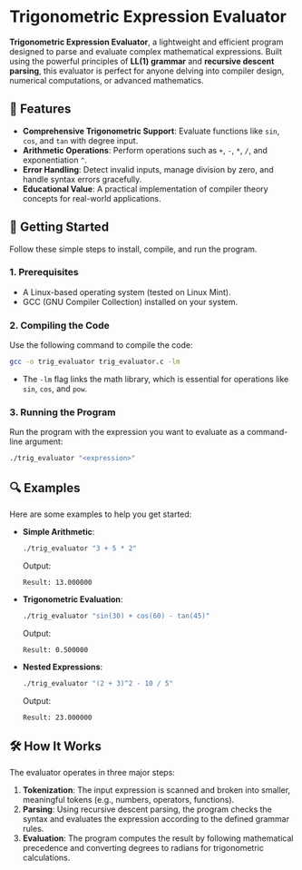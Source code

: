 
# Trigonometric Expression Evaluator

**Trigonometric Expression Evaluator**, a lightweight and efficient program designed to parse and evaluate complex mathematical expressions. Built using the powerful principles of **LL(1) grammar** and **recursive descent parsing**, this evaluator is perfect for anyone delving into compiler design, numerical computations, or advanced mathematics.

## 👾 Features

- **Comprehensive Trigonometric Support**: Evaluate functions like `sin`, `cos`, and `tan` with degree input.
- **Arithmetic Operations**: Perform operations such as `+`, `-`, `*`, `/`, and exponentiation `^`.
- **Error Handling**: Detect invalid inputs, manage division by zero, and handle syntax errors gracefully.
- **Educational Value**: A practical implementation of compiler theory concepts for real-world applications.

## 🚀 Getting Started

Follow these simple steps to install, compile, and run the program.

### 1. Prerequisites

- A Linux-based operating system (tested on Linux Mint).
- GCC (GNU Compiler Collection) installed on your system.


### 2. Compiling the Code

Use the following command to compile the code:

```bash
gcc -o trig_evaluator trig_evaluator.c -lm
```

- The `-lm` flag links the math library, which is essential for operations like `sin`, `cos`, and `pow`.

### 3. Running the Program

Run the program with the expression you want to evaluate as a command-line argument:

```bash
./trig_evaluator "<expression>"
```

## 🔍 Examples

Here are some examples to help you get started:

- **Simple Arithmetic**:

  ```bash
  ./trig_evaluator "3 + 5 * 2"
  ```
  Output:
  ```
  Result: 13.000000
  ```

- **Trigonometric Evaluation**:

  ```bash
  ./trig_evaluator "sin(30) + cos(60) - tan(45)"
  ```
  Output:
  ```
  Result: 0.500000
  ```

- **Nested Expressions**:

  ```bash
  ./trig_evaluator "(2 + 3)^2 - 10 / 5"
  ```
  Output:
  ```
  Result: 23.000000
  ```

## 🛠️ How It Works

The evaluator operates in three major steps:

1. **Tokenization**: The input expression is scanned and broken into smaller, meaningful tokens (e.g., numbers, operators, functions).
2. **Parsing**: Using recursive descent parsing, the program checks the syntax and evaluates the expression according to the defined grammar rules.
3. **Evaluation**: The program computes the result by following mathematical precedence and converting degrees to radians for trigonometric calculations.

